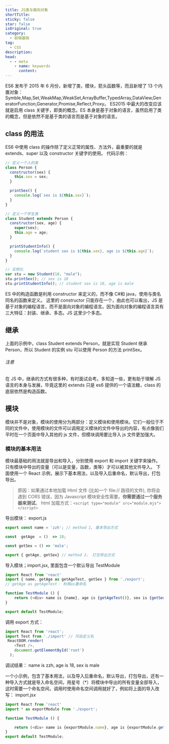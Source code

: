 ```yaml
---
title: JS类与面向对象
shortTitle: 
sticky: false
star: false
isOriginal: true
category:
  - 前端基础
tag:
  - CSS
description: 
head:
  - - meta
    - name: keywords
      content: 
---
```


ES6 发布于 2015 年 6 月份，新增了类，模块，箭头函数等，而且新增了 13 个内置对象：Symble,Map,Set,WeakMap,WeakSet,ArrayBuffer,TypedArray,DataView,GeneratorFunction,Generator,Promise,Reflect,Proxy。
ES2015 中最大的改变应该就是启用 class 关键字，即类的概念。ES 本身是基于对象的语言，虽然启用了类的概念，但是依然不是基于类的语言而是基于对象的语言。

## class 的用法

ES6 中使用 class 的操作除了定义正常的属性、方法外，最重要的就是 extends、super 以及 constructor 关键字的使用。
代码示例：

```javascript
// 定义一个人的类
class Person {
  constructor(sex) {
    this.sex = sex;
  }

  printSex() {
    console.log(`sex is ${this.sex}`);
  }
}

// 定义一个学生类
class Student extends Person {
  constructor(sex, age) {
    super(sex);
    this.age = age;
  }

  printStudentInfo() {
    console.log(`student sex is ${this.sex}, age is ${this.age}`);
  }
}

// 实例化
var stu = new Student(18, "male");
stu.printSex(); // sex is 18
stu.printStudentInfo(); // student sex is 18, age is male
```

ES 中的构造函数是利用 constructor 来定义的，而不像 C#和 java，使用与类名同名的函数来定义。
这里的 constructor 只能存在一个，由此也可以看出，JS 是基于对象的编程语言，而不是面向对象的编程语言。因为面向对象的编程语言具有三大特征：封装、继承、多态。JS 这里少个多态。

## 继承

上面的示例中，class Student extends Person，就是实现 Student 继承 Person，所以 Student 的实例 stu 可以使用 Person 的方法 printSex。

###### 注意
在 JS 中，继承的方式有很多种，有时面试会考。多知道一些，更有助于理解 JS 语言的本身与发展，毕竟这里的 extends 只是 es6 提供的一个语法糖，class 的底层依然是构造函数。


## 模块
模块并不是对象，模块的使用分为两部分：定义模块和使用模块。它们一般位于不同的文件中，使用模块的文件可以调用定义模块的文件中导出的内容，有点像我们平时在一个页面中导入其他的 js 文件，但模块调用要比导入 js 文件更加强大。

### 模块的基本用法

模块最基础的用法就是导出和导入，分别使用 export 和 import 关键字来操作。只有模块中导出的变量（可以是变量，函数，类等）才可以被其他文件导入。
下面使用一个 React 示例，展示下基本用法，以及导入后重命名，默认导出，打包导出。

> 原因：如果通过本地加载 Html 文件 (比如一个 file:// 路径的文件), 你将会遇到 CORS 错误，因为 Javascript 模块安全性需要。**你需要通过一个服务器来测试**。
> html 加载方式：```<script type="module" src="module.mjs"></script>```

导出模块： export.js

```javascript
export const name = 'zzh'; // method 1, 基本导出方式

const  getAge  = ()  => 18;

const getSex = () => 'male';

export { getAge, getSex} // method 2， 打包导出方式
```

导入模块；import.jsx, 里面包含一个默认导出 TestModule

```javascript
import React from 'react'
import { name, getAge as getAgeTest, getSex } from './export';
// getAge as getAgeTest： 利用as重命名

function TestModule () {
    return (<div> name is {name}, age is {getAgeTest()}, sex is {getSex()}   </div>);
}

export default TestModule;
```

调用 export 方式：

```javascript
import React from 'react';
import Test from './import' // 可自定义名
 ReactDOM.render(
    <Test />,
    document.getElementById('root')
  );
```

调试结果：
name is zzh, age is 18, sex is male

一个小示例，包含了基本用法，以及导入后重命名，默认导出，打包导出，还有一种导入方式就是导入命名空间，用星号（\*）将模块中导出的所有变量全部导入，这时需要一个命名空间，调用时使用命名空间调用就好了，例如将上面的导入改写：
import.jsx

```javascript
import React from 'react'
import * as exportModule from './export';

function TestModule () {

    return (<div> name is {exportModule.name}, age is {exportModule.getAge()}, sex is {exportModule.getSex()}   </div>);
}
export default TestModule;
```
